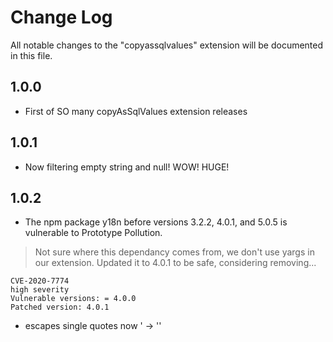# Change Log

All notable changes to the "copyassqlvalues" extension will be documented in this file.

## 1.0.0

- First of SO many copyAsSqlValues extension releases

## 1.0.1

- Now filtering empty string and null! WOW! HUGE!

## 1.0.2

- The npm package y18n before versions 3.2.2, 4.0.1, and 5.0.5 is vulnerable to Prototype Pollution.
> Not sure where this dependancy comes from, we don't use yargs in our extension. Updated it to 4.0.1 to be safe, considering removing...

    CVE-2020-7774
    high severity
    Vulnerable versions: = 4.0.0
    Patched version: 4.0.1

- escapes single quotes now ' -> ''

